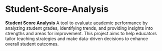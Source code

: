 # Student-Score-Analysis
**Student Score Analysis**  A tool to evaluate academic performance by analyzing student grades, identifying trends, and providing insights into strengths and areas for improvement. This project aims to help educators tailor teaching strategies and make data-driven decisions to enhance overall student outcomes.
